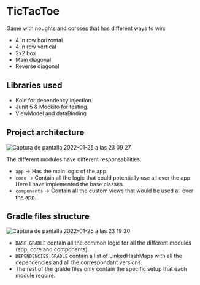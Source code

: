 # TicTacToe

Game with noughts and corsses that has different ways to win:

* 4 in row horizontal
* 4 in row vertical
* 2x2 box
* Main diagonal
* Reverse diagonal

## Libraries used

- Koin for dependency injection.
- Junit 5 & Mockito for testing.
- ViewModel and dataBinding

## Project architecture

![Captura de pantalla 2022-01-25 a las 23 09 27](https://user-images.githubusercontent.com/21090916/151068094-4d51e33e-8cd8-49f0-88b1-20222b0b3c7b.png)

The different modules have different responsabilities:

* `app`         -> Has the main logic of the app.
* `core`        -> Contain all the logic that could potentially use all over the app. Here I have implemented the base classes.
* `components`  -> Contain all the custom views that would be used all over the app.

## Gradle files structure

![Captura de pantalla 2022-01-25 a las 23 19 20](https://user-images.githubusercontent.com/21090916/151069275-3c8cf533-950a-40d9-b92d-7188f5c424e0.png)

* `BASE.GRADLE` contain all the common logic for all the different modules (app, core and components).
* `DEPENDENCIES.GRADLE` contain a list of LinkedHashMaps with all the dependencies and all the correspondant versions.
* The rest of the gralde files only contain the specific setup that each module require.

